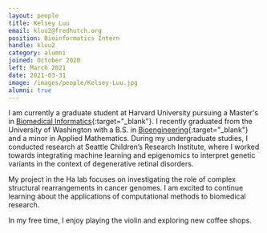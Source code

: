 ```yaml
---
layout: people
title: Kelsey Luu
email: kluu2@fredhutch.org
position: Bioinformatics Intern
handle: kluu2
category: alumni
joined: October 2020
left: March 2021
date: 2021-03-31
image: /images/people/Kelsey-Luu.jpg
alumni: true
---
```


I am currently a graduate student at Harvard University pursuing a Master's in [Biomedical Informatics](https://dbmi.hms.harvard.edu/){:target="_blank"}. I recently graduated from the University of Washington with a B.S. in [Bioengineering](https://bioe.uw.edu/){:target="_blank"} and a minor in Applied Mathematics. During my undergraduate studies, I conducted research at Seattle Children’s Research Institute, where I worked towards integrating machine learning and epigenomics to interpret genetic variants in the context of degenerative retinal disorders.

My project in the Ha lab focuses on investigating the role of complex structural rearrangements in cancer genomes. I am excited to continue learning about the applications of computational methods to biomedical research.

In my free time, I enjoy playing the violin and exploring new coffee shops.
